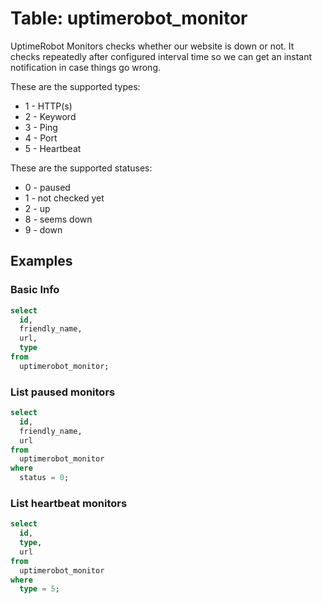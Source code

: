 # Table: uptimerobot_monitor

UptimeRobot Monitors checks whether our website is down or not. It checks repeatedly after configured interval time so we can get an instant notification in case things go wrong.

These are the supported types:
- 1 - HTTP(s)
- 2 - Keyword
- 3 - Ping
- 4 - Port
- 5 - Heartbeat

These are the supported statuses:
- 0 - paused
- 1 - not checked yet
- 2 - up
- 8 - seems down
- 9 - down

## Examples

### Basic Info

```sql
select
  id,
  friendly_name,
  url,
  type
from
  uptimerobot_monitor;
```

### List paused monitors

```sql
select
  id,
  friendly_name,
  url
from
  uptimerobot_monitor
where
  status = 0;
```

### List heartbeat monitors

```sql
select
  id,
  type,
  url
from
  uptimerobot_monitor
where
  type = 5;
```
